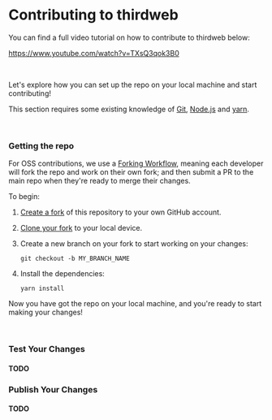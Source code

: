 # Contributing to thirdweb

You can find a full video tutorial on how to contribute to thirdweb below:

https://www.youtube.com/watch?v=TXsQ3qok3B0

<br/>

Let's explore how you can set up the repo on your local machine and start contributing!

This section requires some existing knowledge of [Git](https://git-scm.com/), [Node.js](https://nodejs.org/en/) and [yarn](https://yarnpkg.com/).

<br/>

### Getting the repo

For OSS contributions, we use a [Forking Workflow](https://www.atlassian.com/git/tutorials/comparing-workflows/forking-workflow), meaning each developer will fork the repo and work on their own fork; and then submit a PR to the main repo when they're ready to merge their changes.

To begin:

1. [Create a fork](https://github.com/thirdweb-dev/web3-api/fork) of this repository to your own GitHub account.

2. [Clone your fork](https://help.github.com/articles/cloning-a-repository/) to your local device.

3. Create a new branch on your fork to start working on your changes:

   ```
   git checkout -b MY_BRANCH_NAME
   ```

4. Install the dependencies:
   ```
   yarn install
   ```

Now you have got the repo on your local machine, and you're ready to start making your changes!

<br/>

### Test Your Changes

#### TODO

### Publish Your Changes

#### TODO
